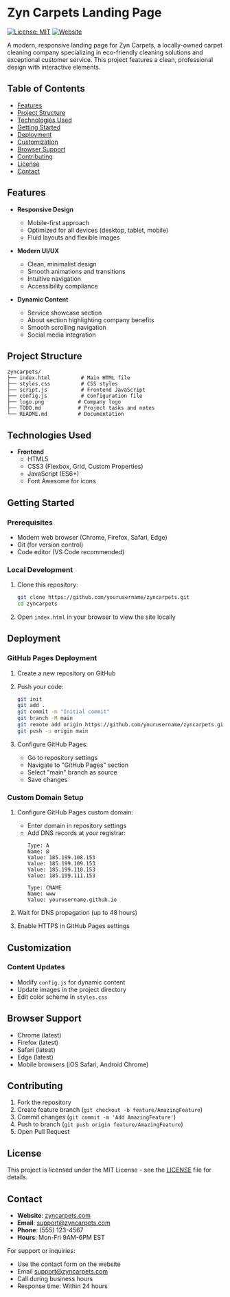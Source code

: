 # Zyn Carpets Landing Page

[![License: MIT](https://img.shields.io/badge/License-MIT-yellow.svg)](https://opensource.org/licenses/MIT)
[![Website](https://img.shields.io/website?url=https%3A%2F%2Fzyncarpets.com)](https://zyncarpets.com)

A modern, responsive landing page for Zyn Carpets, a locally-owned carpet cleaning company specializing in eco-friendly cleaning solutions and exceptional customer service. This project features a clean, professional design with interactive elements.

## Table of Contents
- [Features](#features)
- [Project Structure](#project-structure)
- [Technologies Used](#technologies-used)
- [Getting Started](#getting-started)
- [Deployment](#deployment)
- [Customization](#customization)
- [Browser Support](#browser-support)
- [Contributing](#contributing)
- [License](#license)
- [Contact](#contact)

## Features

- **Responsive Design**
  - Mobile-first approach
  - Optimized for all devices (desktop, tablet, mobile)
  - Fluid layouts and flexible images

- **Modern UI/UX**
  - Clean, minimalist design
  - Smooth animations and transitions
  - Intuitive navigation
  - Accessibility compliance

- **Dynamic Content**
  - Service showcase section
  - About section highlighting company benefits
  - Smooth scrolling navigation
  - Social media integration

## Project Structure

```
zyncarpets/
├── index.html          # Main HTML file
├── styles.css          # CSS styles
├── script.js           # Frontend JavaScript
├── config.js           # Configuration file
├── logo.png           # Company logo
├── TODO.md            # Project tasks and notes
└── README.md          # Documentation
```

## Technologies Used

- **Frontend**
  - HTML5
  - CSS3 (Flexbox, Grid, Custom Properties)
  - JavaScript (ES6+)
  - Font Awesome for icons

## Getting Started

### Prerequisites

- Modern web browser (Chrome, Firefox, Safari, Edge)
- Git (for version control)
- Code editor (VS Code recommended)

### Local Development

1. Clone this repository:
   ```bash
   git clone https://github.com/yourusername/zyncarpets.git
   cd zyncarpets
   ```

2. Open `index.html` in your browser to view the site locally

## Deployment

### GitHub Pages Deployment

1. Create a new repository on GitHub
2. Push your code:
   ```bash
   git init
   git add .
   git commit -m "Initial commit"
   git branch -M main
   git remote add origin https://github.com/yourusername/zyncarpets.git
   git push -u origin main
   ```

3. Configure GitHub Pages:
   - Go to repository settings
   - Navigate to "GitHub Pages" section
   - Select "main" branch as source
   - Save changes

### Custom Domain Setup

1. Configure GitHub Pages custom domain:
   - Enter domain in repository settings
   - Add DNS records at your registrar:
     ```
     Type: A
     Name: @
     Value: 185.199.108.153
     Value: 185.199.109.153
     Value: 185.199.110.153
     Value: 185.199.111.153

     Type: CNAME
     Name: www
     Value: yourusername.github.io
     ```

2. Wait for DNS propagation (up to 48 hours)
3. Enable HTTPS in GitHub Pages settings

## Customization

### Content Updates
- Modify `config.js` for dynamic content
- Update images in the project directory
- Edit color scheme in `styles.css`

## Browser Support

- Chrome (latest)
- Firefox (latest)
- Safari (latest)
- Edge (latest)
- Mobile browsers (iOS Safari, Android Chrome)

## Contributing

1. Fork the repository
2. Create feature branch (`git checkout -b feature/AmazingFeature`)
3. Commit changes (`git commit -m 'Add AmazingFeature'`)
4. Push to branch (`git push origin feature/AmazingFeature`)
5. Open Pull Request

## License

This project is licensed under the MIT License - see the [LICENSE](LICENSE) file for details.

## Contact

- **Website**: [zyncarpets.com](https://zyncarpets.com)
- **Email**: support@zyncarpets.com
- **Phone**: (555) 123-4567
- **Hours**: Mon-Fri 9AM-6PM EST

For support or inquiries:
- Use the contact form on the website
- Email support@zyncarpets.com
- Call during business hours
- Response time: Within 24 hours 